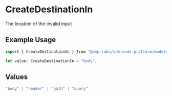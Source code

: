 # CreateDestinationIn

The location of the invalid input

## Example Usage

```typescript
import { CreateDestinationIn } from "@amp-labs/sdk-node-platform/models/errors";

let value: CreateDestinationIn = "body";
```

## Values

```typescript
"body" | "header" | "path" | "query"
```